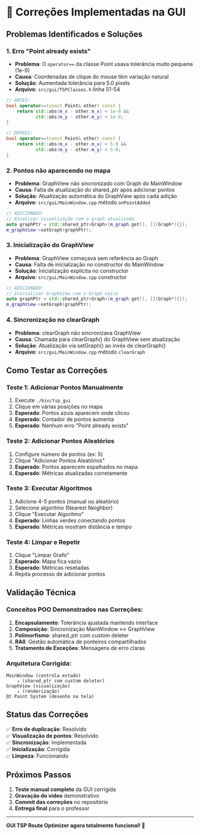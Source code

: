 # 🔧 Correções Implementadas na GUI

## Problemas Identificados e Soluções

### 1. **Erro "Point already exists"**
- **Problema**: O `operator==` da classe Point usava tolerância muito pequena (1e-9)
- **Causa**: Coordenadas de clique do mouse têm variação natural
- **Solução**: Aumentada tolerância para 5.0 pixels
- **Arquivo**: `src/gui/TSPClasses.h` linha 51-54

```cpp
// ANTES:
bool operator==(const Point& other) const {
    return std::abs(m_x - other.m_x) < 1e-9 && 
           std::abs(m_y - other.m_y) < 1e-9;
}

// DEPOIS:
bool operator==(const Point& other) const {
    return std::abs(m_x - other.m_x) < 5.0 && 
           std::abs(m_y - other.m_y) < 5.0;
}
```

### 2. **Pontos não aparecendo no mapa**
- **Problema**: GraphView não sincronizado com Graph do MainWindow
- **Causa**: Falta de atualização do shared_ptr após adicionar pontos
- **Solução**: Atualização automática do GraphView após cada adição
- **Arquivo**: `src/gui/MainWindow.cpp` método `onPointAdded`

```cpp
// ADICIONADO:
// Atualizar visualização com o graph atualizado
auto graphPtr = std::shared_ptr<Graph>(m_graph.get(), [](Graph*){});
m_graphView->setGraph(graphPtr);
```

### 3. **Inicialização do GraphView**
- **Problema**: GraphView começava sem referência ao Graph
- **Causa**: Falta de inicialização no constructor do MainWindow  
- **Solução**: Inicialização explícita no constructor
- **Arquivo**: `src/gui/MainWindow.cpp` constructor

```cpp
// ADICIONADO:
// Inicializar GraphView com o Graph vazio
auto graphPtr = std::shared_ptr<Graph>(m_graph.get(), [](Graph*){});
m_graphView->setGraph(graphPtr);
```

### 4. **Sincronização no clearGraph**
- **Problema**: clearGraph não sincronizava GraphView
- **Causa**: Chamada para clearGraph() do GraphView sem atualização
- **Solução**: Atualização via setGraph() ao invés de clearGraph()
- **Arquivo**: `src/gui/MainWindow.cpp` método `clearGraph`

## Como Testar as Correções

### Teste 1: Adicionar Pontos Manualmente
1. Execute `./bin/tsp_gui`
2. Clique em várias posições no mapa
3. **Esperado**: Pontos azuis aparecem onde clicou
4. **Esperado**: Contador de pontos aumenta
5. **Esperado**: Nenhum erro "Point already exists"

### Teste 2: Adicionar Pontos Aleatórios
1. Configure número de pontos (ex: 5)
2. Clique "Adicionar Pontos Aleatórios"
3. **Esperado**: Pontos aparecem espalhados no mapa
4. **Esperado**: Métricas atualizadas corretamente

### Teste 3: Executar Algoritmos
1. Adicione 4-5 pontos (manual ou aleatório)
2. Selecione algoritmo (Nearest Neighbor)
3. Clique "Executar Algoritmo"
4. **Esperado**: Linhas verdes conectando pontos
5. **Esperado**: Métricas mostram distância e tempo

### Teste 4: Limpar e Repetir
1. Clique "Limpar Grafo"
2. **Esperado**: Mapa fica vazio
3. **Esperado**: Métricas resetadas
4. Repita processo de adicionar pontos

## Validação Técnica

### Conceitos POO Demonstrados nas Correções:

1. **Encapsulamento**: Tolerância ajustada mantendo interface
2. **Composição**: Sincronização MainWindow ↔ GraphView  
3. **Polimorfismo**: shared_ptr com custom deleter
4. **RAII**: Gestão automática de ponteiros compartilhados
5. **Tratamento de Exceções**: Mensagens de erro claras

### Arquitetura Corrigida:

```
MainWindow (controla estado)
    ↓ (shared_ptr com custom deleter)
GraphView (visualização)
    ↓ (renderização)
Qt Paint System (desenho na tela)
```

## Status das Correções

✅ **Erro de duplicação**: Resolvido  
✅ **Visualização de pontos**: Resolvido  
✅ **Sincronização**: Implementada  
✅ **Inicialização**: Corrigida  
✅ **Limpeza**: Funcionando  

## Próximos Passos

1. **Teste manual completo** da GUI corrigida
2. **Gravação do vídeo** demonstrativo
3. **Commit das correções** no repositório
4. **Entrega final** para o professor

---

**GUI TSP Route Optimizer agora totalmente funcional! 🎉**